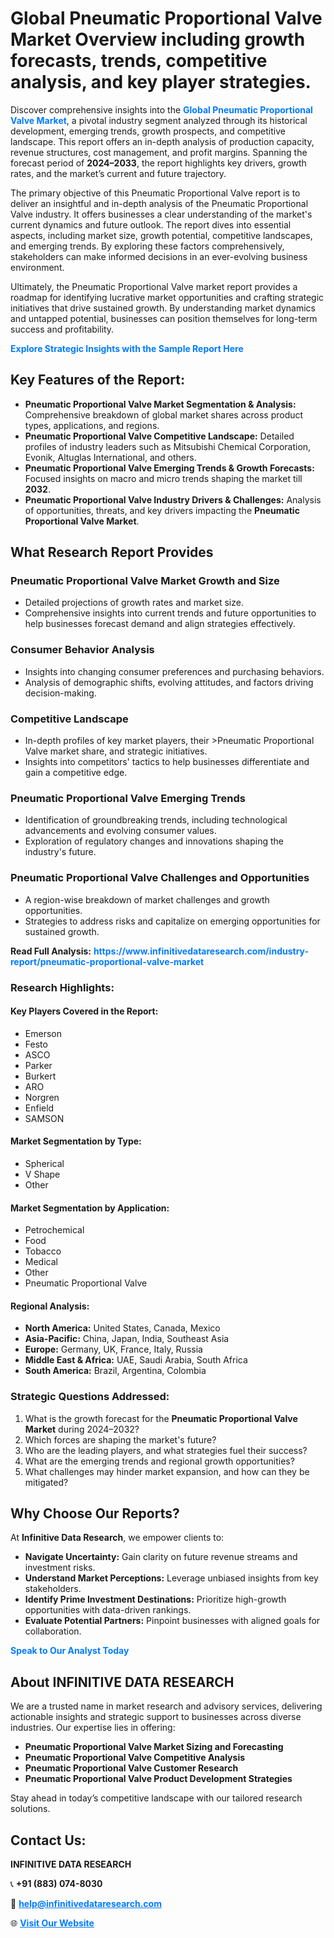 <h1>Global Pneumatic Proportional Valve Market Overview including growth forecasts, trends, competitive analysis, and key player strategies.</h1>
<p>
Discover comprehensive insights into the 
<a href="https://www.infinitivedataresearch.com/industry-report/pneumatic-proportional-valve-market" rel="dofollow" style="color: #007BFF; text-decoration: none;"><strong>Global Pneumatic Proportional Valve Market</strong></a>, a pivotal industry segment analyzed through its historical development, emerging trends, growth prospects, and competitive landscape. This report offers an in-depth analysis of production capacity, revenue structures, cost management, and profit margins. Spanning the forecast period of <strong>2024–2033</strong>, the report highlights key drivers, growth rates, and the market’s current and future trajectory.
</p>
<p>
The primary objective of this Pneumatic Proportional Valve report is to deliver an insightful and in-depth analysis of the Pneumatic Proportional Valve industry. It offers businesses a clear understanding of the market's current dynamics and future outlook. The report dives into essential aspects, including market size, growth potential, competitive landscapes, and emerging trends. By exploring these factors comprehensively, stakeholders can make informed decisions in an ever-evolving business environment.
</p>
<p>
Ultimately, the Pneumatic Proportional Valve market report provides a roadmap for identifying lucrative market opportunities and crafting strategic initiatives that drive sustained growth. By understanding market dynamics and untapped potential, businesses can position themselves for long-term success and profitability.
</p>
<p>
<a href="https://www.infinitivedataresearch.com/request-sample/reportId=103179" style="color: #007BFF; text-decoration: none;"><strong>Explore Strategic Insights with the Sample Report Here</strong></a>
</p>

<h2>Key Features of the Report:</h2>
<ul>
<li><strong>Pneumatic Proportional Valve Market Segmentation & Analysis:</strong> Comprehensive breakdown of global market shares across product types, applications, and regions.</li>
<li><strong>Pneumatic Proportional Valve Competitive Landscape:</strong> Detailed profiles of industry leaders such as Mitsubishi Chemical Corporation, Evonik, Altuglas International, and others.</li>
<li><strong>Pneumatic Proportional Valve Emerging Trends & Growth Forecasts:</strong> Focused insights on macro and micro trends shaping the market till <strong>2032</strong>.</li>
<li><strong>Pneumatic Proportional Valve Industry Drivers & Challenges:</strong> Analysis of opportunities, threats, and key drivers impacting the <strong>Pneumatic Proportional Valve Market</strong>.</li>
</ul>

<h2>What Research Report Provides</h2>
<h3>Pneumatic Proportional Valve Market Growth and Size</h3>
<ul>
<li>Detailed projections of growth rates and market size.</li>
<li>Comprehensive insights into current trends and future opportunities to help businesses forecast demand and align strategies effectively.</li>
</ul>

<h3>Consumer Behavior Analysis</h3>
<ul>
<li>Insights into changing consumer preferences and purchasing behaviors.</li>
<li>Analysis of demographic shifts, evolving attitudes, and factors driving decision-making.</li>
</ul>

<h3>Competitive Landscape</h3>
<ul>
<li>In-depth profiles of key market players, their >Pneumatic Proportional Valve market share, and strategic initiatives.</li>
<li>Insights into competitors' tactics to help businesses differentiate and gain a competitive edge.</li>
</ul>

<h3>Pneumatic Proportional Valve Emerging Trends</h3>
<ul>
<li>Identification of groundbreaking trends, including technological advancements and evolving consumer values.</li>
<li>Exploration of regulatory changes and innovations shaping the industry's future.</li>
</ul>

<h3>Pneumatic Proportional Valve Challenges and Opportunities</h3>
<ul>
<li>A region-wise breakdown of market challenges and growth opportunities.</li>
<li>Strategies to address risks and capitalize on emerging opportunities for sustained growth.</li>
</ul>
<p><strong>Read Full Analysis:</strong> <a href="https://www.infinitivedataresearch.com/industry-report/pneumatic-proportional-valve-market" rel="dofollow" style="color: #007BFF; text-decoration: none;"><strong>https://www.infinitivedataresearch.com/industry-report/pneumatic-proportional-valve-market</strong></a></p>
<h3>Research Highlights:</h3>
<h4>Key Players Covered in the Report:</h4>
<ul><li>Emerson</li><li>Festo</li><li>ASCO</li><li>Parker</li><li>Burkert</li><li>ARO</li><li>Norgren</li><li>Enfield</li><li>SAMSON</li></ul>
<h4>Market Segmentation by Type:</h4>
<ul><li>Spherical</li><li>V Shape</li><li>Other</li></ul>
<h4>Market Segmentation by Application:</h4>
<ul><li>Petrochemical</li><li>Food</li><li>Tobacco</li><li>Medical</li><li>Other</li><li>Pneumatic Proportional Valve</li></ul>

<h4>Regional Analysis:</h4>
<ul>
<li><strong>North America:</strong> United States, Canada, Mexico</li>
<li><strong>Asia-Pacific:</strong> China, Japan, India, Southeast Asia</li>
<li><strong>Europe:</strong> Germany, UK, France, Italy, Russia</li>
<li><strong>Middle East & Africa:</strong> UAE, Saudi Arabia, South Africa</li>
<li><strong>South America:</strong> Brazil, Argentina, Colombia</li>
</ul>

<h3>Strategic Questions Addressed:</h3>
<ol>
<li>What is the growth forecast for the <strong>Pneumatic Proportional Valve Market</strong> during 2024–2032?</li>
<li>Which forces are shaping the market's future?</li>
<li>Who are the leading players, and what strategies fuel their success?</li>
<li>What are the emerging trends and regional growth opportunities?</li>
<li>What challenges may hinder market expansion, and how can they be mitigated?</li>
</ol>

<h2>Why Choose Our Reports?</h2>
<p>At <strong>Infinitive Data Research</strong>, we empower clients to:</p>
<ul>
<li><strong>Navigate Uncertainty:</strong> Gain clarity on future revenue streams and investment risks.</li>
<li><strong>Understand Market Perceptions:</strong> Leverage unbiased insights from key stakeholders.</li>
<li><strong>Identify Prime Investment Destinations:</strong> Prioritize high-growth opportunities with data-driven rankings.</li>
<li><strong>Evaluate Potential Partners:</strong> Pinpoint businesses with aligned goals for collaboration.</li>
</ul>
<p><a href="https://www.infinitivedataresearch.com/industry-report/pneumatic-proportional-valve-market" rel="dofollow" style="color: #007BFF; text-decoration: none;"><strong>Speak to Our Analyst Today</strong></a></p>

<h2>About INFINITIVE DATA RESEARCH</h2>
<p>We are a trusted name in market research and advisory services, delivering actionable insights and strategic support to businesses across diverse industries. Our expertise lies in offering:</p>
<ul>
<li><strong>Pneumatic Proportional Valve Market Sizing and Forecasting</strong></li>
<li><strong>Pneumatic Proportional Valve Competitive Analysis</strong></li>
<li><strong>Pneumatic Proportional Valve Customer Research</strong></li>
<li><strong>Pneumatic Proportional Valve Product Development Strategies</strong></li>
</ul>
<p>Stay ahead in today’s competitive landscape with our tailored research solutions.</p>

<h2>Contact Us:</h2>
<p><strong>INFINITIVE DATA RESEARCH</strong></p>
<p>📞 <strong>+91 (883) 074-8030</strong></p>
<p>📧 <strong><a href="mailto:help@infinitivedataresearch.com" style="color: #007BFF;">help@infinitivedataresearch.com</a></strong></p>
<p>🌐 <strong><a href="https://www.infinitivedataresearch.com" rel="dofollow" style="color: #007BFF;">Visit Our Website</a></strong></p>